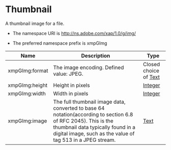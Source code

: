 # Thumbnail

A thumbnail image for a file.

- The namespace URI is http://ns.adobe.com/xap/1.0/g/img/

- The preferred namespace prefix is xmpGImg

|Name|Description|Type|
|----|-----------|----|
|xmpGImg:format|The image encoding. Defined value: JPEG.  |Closed choice of [Text](./CoreProperties.md#Text)|
|xmpGImg:height|Height in pixels  |[Integer](./CoreProperties.md#Integer)|
|xmpGImg:width|Width in pixels  |[Integer](./CoreProperties.md#Integer)|
|xmpGImg:image|The full thumbnail image data, converted to base 64 notation(according to section 6.8 of RFC 2045). This is the thumbnail data typically found in a digital image, such as the value of tag 513 in a JPEG stream.  |[Text](./CoreProperties.md#Text)|
